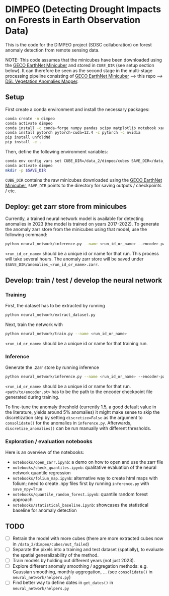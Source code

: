 # DIMPEO (Detecting Drought Impacts on Forests in Earth Observation Data)

This is the code for the DIMPEO project (SDSC collaboration) on forest anomaly detection from remote sensing data.

NOTE: This code assumes that the minicubes have been downloaded using the [GECO EarthNet Minicuber](https://github.com/geco-bern/earthnet-minicuber) and stored in `CUBE_DIR` (see setup section below). It can therefore be seen as the second stage in the multi-stage processing pipeline consisting of [GECO EarthNet Minicuber](https://github.com/geco-bern/earthnet-minicuber) --> this repo --> [DSL Vegetation Anomalies Mapper](https://github.com/dsl-unibe-ch/vegetation-anomalies).

## Setup

First create a conda environment and install the necessary packages:
```bash
conda create -n dimpeo
conda activate dimpeo
conda install -c conda-forge numpy pandas scipy matplotlib notebook xarray h5netcdf tensorboard pyproj h5py dask scikit-learn folium
conda install pytorch pytorch-cuda=12.4 -c pytorch -c nvidia
pip install unfoldNd
pip install -e .
```

Then, define the following environment variables:
```bash
conda env config vars set CUBE_DIR=/data_2/dimpeo/cubes SAVE_DIR=/data_2/scratch/$USER/dimpeo
conda activate dimpeo
mkdir -p $SAVE_DIR
```
`CUBE_DIR` contains the raw minicubes downloaded using the [GECO EarthNet Minicuber](https://github.com/geco-bern/earthnet-minicuber), `SAVE_DIR` points to the directory for saving outputs / checkpoints / etc.

## Deploy: get zarr store from minicubes

Currently, a trained neural network model is available for detecting anomalies in 2023 (the model is trained on years 2017-2022). To generate the anomaly zarr store from the minicubes using that model, use the following command:
```bash
python neural_network/inference.py --name <run_id_or_name> --encoder-path /data_2/scratch/dbrueggemann/output/encoder_nolon_era_500k.pt
```
`<run_id_or_name>` should be a unique id or name for that run. This process will take several hours. The anomaly zarr store will be saved under `$SAVE_DIR/anomalies_<run_id_or_name>.zarr`.

## Develop: train / test / develop the neural network

### Training 

First, the dataset has to be extracted by running
```bash
python neural_network/extract_dataset.py
```

Next, train the network with
```bash
python neural_network/train.py --name <run_id_or_name>
```
`<run_id_or_name>` should be a unique id or name for that training run.

### Inference

Generate the .zarr store by running inference
```bash
python neural_network/inference.py --name <run_id_or_name> --encoder-path <path/to/encoder.pt>
```
`<run_id_or_name>` should be a unique id or name for that run. `<path/to/encoder.pt>` has to be the path to the encoder checkpoint file generated during training.

To fine-tune the anomaly threshold (currently 1.5, a good default value in the literature, yields around 5% anomalies) it might make sense to skip the discretization step by setting `discretize=False` as the argument to `consolidate()` for the anomalies in `inference.py`. Afterwards, `discretize_anomalies()` can be run manually with different thresholds.

### Exploration / evaluation notebooks

Here is an overview of the notebooks:
- `notebooks/open_zarr.ipynb`: a demo on how to open and use the zarr file
- `notebooks/check_quantiles.ipynb`: qualitative evaluation of the neural network quantile regression
- `notebooks/folium_map.ipynb`: alternative way to create html maps with folium; need to create .npy files first by running `inference.py` with `save_npy=True`
- `notebooks/quantile_random_forest.ipynb`: quantile random forest approach
- `notebooks/statistical_baseline.ipynb`: showcases the statistical baseline for anomaly detection


## TODO

- [ ] Retrain the model with more cubes (there are more extracted cubes now in `/data_2/dimpeo/cubes/out_failed`)
- [ ] Separate the pixels into a training and test dataset (spatially), to evaluate the spatial generalizability of the method.
- [ ] Train models by holding out different years (not just 2023).
- [ ] Explore different anomaly smoothing / aggregation methods: e.g. Gaussian smoothing, monthly aggregation, ... (see `consolidate()` in `neural_network/helpers.py`)
- [ ] Find better way to define dates in `get_dates()` in `neural_network/helpers.py`
